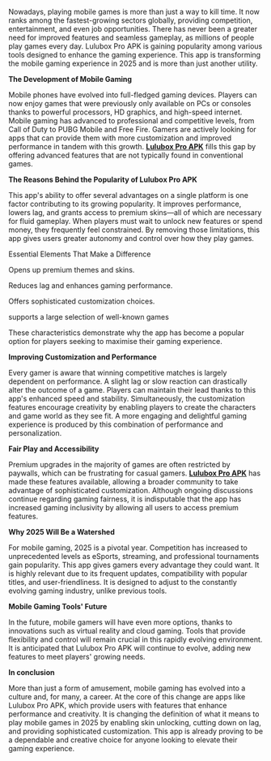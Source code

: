 Nowadays, playing mobile games is more than just a way to kill time. It now ranks among the fastest-growing sectors globally, providing competition, entertainment, and even job opportunities. There has never been a greater need for improved features and seamless gameplay, as millions of people play games every day. Lulubox Pro APK is gaining popularity among various tools designed to enhance the gaming experience. This app is transforming the mobile gaming experience in 2025 and is more than just another utility.

**The Development of Mobile Gaming**

Mobile phones have evolved into full-fledged gaming devices. Players can now enjoy games that were previously only available on PCs or consoles thanks to powerful processors, HD graphics, and high-speed internet. Mobile gaming has advanced to professional and competitive levels, from Call of Duty to PUBG Mobile and Free Fire. Gamers are actively looking for apps that can provide them with more customization and improved performance in tandem with this growth. [**Lulubox Pro APK**](https://loluboxproapk.com/) fills this gap by offering advanced features that are not typically found in conventional games.

**The Reasons Behind the Popularity of Lulubox Pro APK**

This app's ability to offer several advantages on a single platform is one factor contributing to its growing popularity. It improves performance, lowers lag, and grants access to premium skins—all of which are necessary for fluid gameplay. When players must wait to unlock new features or spend money, they frequently feel constrained. By removing those limitations, this app gives users greater autonomy and control over how they play games.

Essential Elements That Make a Difference

Opens up premium themes and skins.

Reduces lag and enhances gaming performance.

Offers sophisticated customization choices.

supports a large selection of well-known games

These characteristics demonstrate why the app has become a popular option for players seeking to maximise their gaming experience.

**Improving Customization and Performance**

Every gamer is aware that winning competitive matches is largely dependent on performance. A slight lag or slow reaction can drastically alter the outcome of a game. Players can maintain their lead thanks to this app's enhanced speed and stability. Simultaneously, the customization features encourage creativity by enabling players to create the characters and game world as they see fit. A more engaging and delightful gaming experience is produced by this combination of performance and personalization.

**Fair Play and Accessibility**

Premium upgrades in the majority of games are often restricted by paywalls, which can be frustrating for casual gamers. [**Lulubox Pro APK**](http://loluboxproapk.com/) has made these features available, allowing a broader community to take advantage of sophisticated customization. Although ongoing discussions continue regarding gaming fairness, it is indisputable that the app has increased gaming inclusivity by allowing all users to access premium features.

**Why 2025 Will Be a Watershed**

For mobile gaming, 2025 is a pivotal year. Competition has increased to unprecedented levels as eSports, streaming, and professional tournaments gain popularity. This app gives gamers every advantage they could want. It is highly relevant due to its frequent updates, compatibility with popular titles, and user-friendliness. It is designed to adjust to the constantly evolving gaming industry, unlike previous tools.

**Mobile Gaming Tools' Future**

In the future, mobile gamers will have even more options, thanks to innovations such as virtual reality and cloud gaming. Tools that provide flexibility and control will remain crucial in this rapidly evolving environment. It is anticipated that Lulubox Pro APK will continue to evolve, adding new features to meet players' growing needs.

**In conclusion**

More than just a form of amusement, mobile gaming has evolved into a culture and, for many, a career. At the core of this change are apps like Lulubox Pro APK, which provide users with features that enhance performance and creativity. It is changing the definition of what it means to play mobile games in 2025 by enabling skin unlocking, cutting down on lag, and providing sophisticated customization. This app is already proving to be a dependable and creative choice for anyone looking to elevate their gaming experience.
